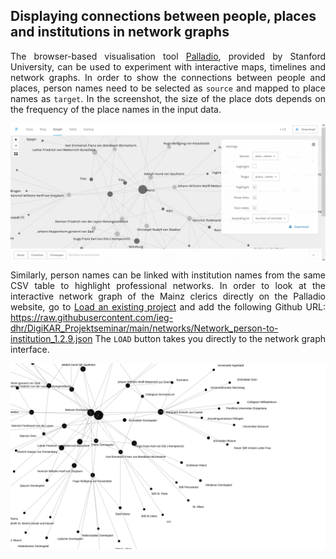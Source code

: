<h2>Displaying connections between people, places and institutions in network graphs</h2>

<p align="justify">The browser-based visualisation tool <a href="https://hdlab.stanford.edu/palladio/">Palladio</a>, provided by Stanford University, can be used to experiment with interactive maps, timelines and network graphs. In order to show the connections between people and places, person names need to be selected as <code>source</code> and mapped to place names as <code>target</code>. In the screenshot, the size of the place dots depends on the frequency of the place names in the input data.</p>

<a href="./images/Palladio_network.png"><img src="./images/Palladio_network.png" width="650px" padding="15px" align="center"/></a>

<p align="justify">Similarly, person names can be linked with institution names from the same CSV table to highlight professional networks. In order to look at the interactive network graph of the Mainz clerics directly on the Palladio website, go to <a href="https://hdlab.stanford.edu/palladio-app/#/upload">Load an existing project</a> and add the following Github URL: <a href="https://raw.githubusercontent.com/ieg-dhr/DigiKAR_Projektseminar/main/networks/Network_person-to-institution_1.2.9.json">https://raw.githubusercontent.com/ieg-dhr/DigiKAR_Projektseminar/main/networks/Network_person-to-institution_1.2.9.json</a> The <code>LOAD</code> button takes you directly to the network graph interface.</p>


<a href="./networks/Domherren_network_person-to-institution.svg"><img src="./networks/Domherren_network_person-to-institution.svg" width="650px" padding="15px" align="center"/></a>
